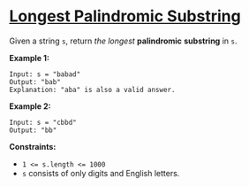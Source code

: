 [Longest Palindromic Substring](https://leetcode.com/problems/longest-palindromic-substring)
===
Given a string `s`, return *the longest* **palindromic** **substring** in `s`.

**Example 1:**

```text
Input: s = "babad"
Output: "bab"
Explanation: "aba" is also a valid answer.
```

**Example 2:**

```text
Input: s = "cbbd"
Output: "bb"
```

**Constraints:**

- `1 <= s.length <= 1000`
- `s` consists of only digits and English letters.